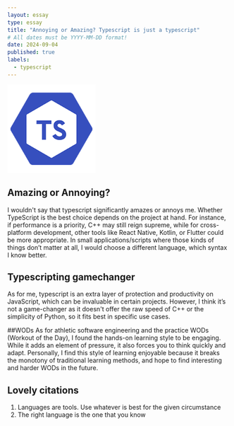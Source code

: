 ```yaml
---
layout: essay
type: essay
title: "Annoying or Amazing? Typescript is just a typescript"
# All dates must be YYYY-MM-DD format!
date: 2024-09-04
published: true
labels:
  - typescript
---
```


<img width="200px" class="rounded float-start pe-4" src="../img/difficulty/typescript.png">


## Amazing or Annoying?
I wouldn't say that typescript significantly amazes or annoys me. Whether TypeScript is the best choice depends on the project at hand. For instance, if performance is a priority, C++ may still reign supreme, while for cross-platform development, other tools like React Native, Kotlin, or Flutter could be more appropriate. In small applications/scripts where those kinds of things don’t matter at all, I would choose a different language, which syntax I know better. 

## Typescripting gamechanger 
As for me, typescript is an extra layer of protection and productivity on JavaScript,  which can be invaluable in certain projects. However, I think it’s not a game-changer as it doesn't offer the raw speed of C++ or the simplicity of Python, so it fits best in specific use cases.

##WODs
As for athletic software engineering and the practice WODs (Workout of the Day), I found the hands-on learning style to be engaging. While it adds an element of pressure, it also forces you to think quickly and adapt. Personally, I find this style of learning enjoyable because it breaks the monotony of traditional learning methods, and hope to find interesting and harder WODs in the future.

## Lovely citations
1) Languages are tools. Use whatever is best for the given circumstance
2) The right language is the one that you know
